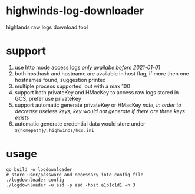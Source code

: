 # highwinds-log-downloader

highlands raw logs download tool

# support

1. use http mode access logs _only availabe before 2021-01-01_
2. both hosthash and hostname are available in host flag, if more then one hostnames found, suggestion printed
3. multiple process supported, but with a max 100
4. support both privateKey and HMacKey to access raw logs stored in GCS, prefer use privateKey
5. support automatic generate privateKey or HMacKey _note, in order to decrease useless keys, key would not generate if there are three keys exists_
6. automatic generate credential data would store under `${homepath}/.highwinds/hcs.ini`

# usage

    go build -o logdownloader
    # store user/password and necessary into config file
    ./logdownloader config
    ./logdownloader -u asd -p asd -host a1b1c1d1 -n 3
